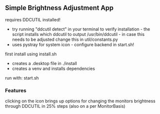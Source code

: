 ## Simple Brightness Adjustment App

requires DDCUTIL installed!
- try running "ddcutil detect" in your terminal to verify installation - the script installs which ddcutil to output /usr/bin/ddcutil - in case this needs to be adjusted change this in util/constants.py
- uses pystray for system icon - configure backend in start.sh!

first install using install.sh
- creates a .desktop file in ./install
- creates a venv and installs dependencies

run with:
start.sh

### Features
clicking on the icon brings up options for changing the monitors brightness through DDCUTIL in 25% steps (also on a per MonitorBasis)